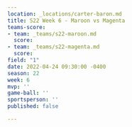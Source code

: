 ```yaml
---
location: _locations/carter-baron.md
title: S22 Week 6 - Maroon vs Magenta
teams-score:
- team: _teams/s22-maroon.md
  score: 
- team: _teams/s22-magenta.md
  score: 
field: "1"
date: 2022-04-24 09:30:00 -0400
season: 22
week: 6
mvp: ''
game-ball: ''
sportsperson: ''
published: false

---
```


